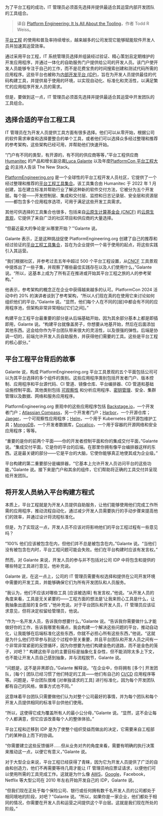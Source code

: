 
<!--
title: 平台工程：一切皆工具
cover: https://cdn.thenewstack.io/media/2024/07/328685ee-thisisengineering-f7v66rfronu-unsplash.jpg
-->

为了平台工程的成功，IT 管理员必须首先选择并提供最适合其运营内部开发团队的工具组合。

> 译自 [Platform Engineering: It Is All About the Tooling](https://thenewstack.io/platform-engineering-it-is-all-about-the-tooling/)，作者 Todd R Weiss。

[平台工程](https://thenewstack.io/platform-engineering/) 的使用和普及率持续增长，越来越多的公司发现它能够赋能软件开发人员并加速其运营效率。

通过采用平台工程，IT 系统管理员选择并组装经过验证、精心策划且定期维护的开发应用程序，并通过一体化的自助服务门户提供给公司的开发人员。该门户使开发人员能够专注于自己的工作，而不是花费宝贵的时间搜索创建和测试代码所需的应用程序。这些平台也被称为[内部开发平台 (IDP)](https://thenewstack.io/the-hidden-benefits-of-internal-developer-platforms/)，旨在为开发人员提供最佳的代码构建工具，并提供易于使用的环境，以实现自动化、标准化和灵活性，以满足繁忙的应用程序开发人员的需求。

但是，要做到这一点，IT 管理员必须首先选择并提供最适合其运营中开发团队的工具组合。

## 选择合适的平台工程工具

IT 管理员在为开发人员提供工具方面有很多选择。他们可以从零开始，根据公司的软件需求审查和选择要整合的单个工具，或者他们可以选择众多经过整理和推荐的参考架构，这些架构已经可用，并帮助他们快速开始。

“门户有不同的类型，有开源的，有不同的供应商等等，”平台工程供应商[Humanitec](https://humanitec.com/?utm_content=inline+mention) 的产品和增长副总裁[Luca Galante](https://www.linkedin.com/in/luca-galante/) 以及年度[PlatformCon 平台工程大会](https://platformcon.com/) 的主持人告诉 The New Stack。

[PlatformEngineering.org](https://platformengineering.org/) 是一个全球性的平台工程开发人员社区，它提供了一个经过整理和推荐的[平台工程工具集合](https://platformengineering.org/platform-tooling)。该工具集合由 Humanitec 于 2022 年 1 月创建，旨在建立标准并帮助行业了解这种新的软件交付方法，它被分为五个开发层。每个层——开发控制层、集成和交付层、监控和日志记录层、安全层和资源层——都包含多个应用程序选项，可用于满足这些开发工具需求。

其他可供选择的工具集合也很多，包括来自[云原生计算基金会 (CNCF)](https://cncf.io/?utm_content=inline+mention) 的[云原生景观](https://landscape.cncf.io/?view-mode=grid)，它提供了来自广泛的社区项目和供应商的大量选择。

“但最近最大的争论是‘从哪里开始？’”Galante 说。

Galante 表示，正是这种挑战促使 PlatformEngineering.org 创建了自己的推荐和经过验证的[平台工程工具集合](https://thenewstack.io/7-great-tools-for-your-platform-engineering-toolchain/)，旨在为企业提供一个易于使用的起点，将这些实践引入其运营。

“我们根据社区，并参考过去五年中超过 500 个平台工程设置，从[CNCF](https://thenewstack.io/botkube-building-bridges-across-the-cncf-landscape/) 工具景观中提炼出了一些子集，并观察了哪些最佳实践存在以及人们使用什么，”Galante 说。“所以，这基本上成为了所有正在推进或开始其平台工程之旅的人的参考架构。”

他表示，参考架构的概念正在企业中获得越来越多的认可。PlatformCon 2024 活动中约 20% 的演讲者谈到了参考架构，“所以人们现在真的在使用它来讨论如何组织他们的平台，”Galante 说。“显然，他们每个人在不同的[层]中都会有不同的应用程序池，但架构非常非常相似[它们之间]。”

构建平台工程平台最重要的部分是从后端基础开始，因为其余部分基本上都是即插即用，Galante 说。“构建平台就像盖房子，你想要从地基开始，然后在后面添加其他东西。这会给你作为平台团队带来很大的灵活性，以及很强的弹性。后端是协调一切的，前端允许开发人员自助服务，并获得他们需要的工具。这些是平台工程的核心部分。”

## 平台工程平台背后的故事

Galante 说，构成 PlatformEngineering.org 平台工具景观的五个平面包括公司可以为其平台选择的多个组件的类别。这些应用程序类别包括开发者门户、版本控制、应用程序和平台源代码、CI 管道、镜像仓库、平台编排器、CD 管道和基础设施控制平面。其他类别包括 [可观察性](https://thenewstack.io/observability/) 和分析应用程序、[密钥管理](https://thenewstack.io/the-challenges-of-secrets-management-from-code-to-cloud/)、安全、集群管理以及数据、网络和服务应用程序。

PlatformEngineering.org 景观中的这些应用程序包括 [Backstage.io](https://platformengineering.org/tools/backstage-io-spotify)，一个开发者门户；[Atlassian Compass](https://platformengineering.org/tools/compass)，另一个开发者门户；[Harbor](https://platformengineering.org/tools/harbor)，一个开源仓库；[Jaeger](https://platformengineering.org/tools/jaeger)，一个可观察性应用程序；[Helm](https://platformengineering.org/tools/helm)，一个用于 Kubernetes 的开源包维护工具；[MongoDB](https://platformengineering.org/tools/mongodb)，一个开发者数据库，[Cocalico](https://platformengineering.org/tools/project-calico-open-source)，一个用于容器的开源网络和安全应用程序；等等。

“重要的是你的前两个平面——你的开发者控制平面和你的集成交付平面，”Galante 说。“集成交付平面，它是你的平台的后端。在那里你拥有像平台编排器这样的东西。这是最关键的部分——它是平台的大脑，它使你能够真正地使其成为企业级。”

平台构建的第二重要部分是编排器，“它基本上允许开发人员访问平台的这些功能，”Galante 说。接下来是门户和其余的组件，它们帮助将正确的工具交付并呈现给开发团队。

## 将开发人员纳入平台构建方程式

本质上，平台工程就是为开发人员提供自助服务，让他们能够使用他们完成工作所需的应用程序，推动流程自动化，通过减少开发人员需要执行的手动步骤来提高他们的效率，并通过设计将流程标准化。

但是，为了实现这一点，开发人员不应该对将影响他们的平台工程过程有一些意见吗？

“100% 他们应该被包含在内，但他们并不总是被包含在内，”Galante 说。“当他们没有被包含在内时，平台工程问题可能会失败。他们在平台构建时应该有发言权。”

然而，对 Galante 来说，开发人员的参与并不包括对公司 IDP 中将包含和提供的哪些特定工具进行意见，他补充说。

Galante 说，在这一点上，公司的 IT 管理员需要有权选择和提供在公司开发环境中需要的开发工具，并能够确保它们为所有开发团队和人员服务。

“我认为，他们不应该对哪些工具 [应该被选择] 有发言权，”他说。“从开发人员的角度来看，工具是无关紧要的——工程方面的想法是‘让我来担心工具是什么，让我抽象出底层的复杂性’，”他补充说。对于平台团队和开发人员，IT 管理员应该征求意见，但将决定权留给管理员，他说。

“作为一名开发人员，告诉我你想要什么，”Galante 说。“告诉我你需要做什么才能做好你的工作，告诉我哪里有痛点，我会构建一个解决这些问题的平台，推动自动化，让我能够在后端标准化这些东西，你就不必担心所有这些东西，”他说。“这就是为什么他们尽早参与到这个过程中至关重要，并且平台团队和开发人员之间有一个非常非常紧密的反馈循环，因为你想要为他们构建金色的道路，而不是金色的笼子，对吧？”
构建这些平台的主要目标是抽象化复杂性，但不能消除太多上下文，也不能让开发人员自己感到抽象，并与流程脱节，Galante 说。

“问题是，这不是非黑即白，”Galante 解释说。“在企业中，你将拥有 [多个] 开发团队，[每个] 团队已经习惯了他们特定的工具——他们有自己的 [CI/CD](https://thenewstack.io/ci-cd/) 应用程序等等。问题是，平台团队很难 [对单独请求的工具] 进行标准化，因为每个开发团队都有自己的风格，做事方式也不同。”

这意味着平台团队只需要做他们认为对整个公司最好的事情，并为每个团队和每个开发人员提供相同的标准平台供他们使用。

“所以，这使得它成为覆盖所有人的最小公分母，”Galante 说。“显然，这不会让每个人都满意，但它应该改善每个人的整体体验。”

平台工程和迁移到 IDP 是为了使整个组织受益而做出的决定，它需要来自工程部门的某种自上而下的协调。

“你需要建立这些反馈循环……但从业务对齐的角度来看，需要有明确的执行决策来推动这一点，以便它有意义，”Galante 说。

对于大型企业来说，平台工程已经获得了青睐，因为它为开发人员提供了广泛的自由和创造力，他们不再需要等待几周才能让 IT 管理员响应票证请求，以便他们可以使用所需的工具完成工作。这就是为什么像 [AWS](https://aws.amazon.com/?utm_content=inline+mention)，[Google](https://cloud.google.com/?utm_content=inline+mention)，Facebook，Netflix 等大型公司在 2010 年左右开始开发自己的 IDP，Galante 说。

“但我们现在正处于每个保险公司、银行或任何拥有数千名开发人员的公司都处于相同境地的阶段，对吧？”Galante 说。“所以，如果你是一家企业，他们都处于相同的情况，你需要在开发人员和运营之间提供这个平台层。这就是我们现在所处的阶段。”
